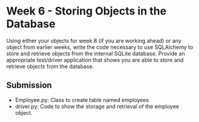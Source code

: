 # Week 6 - Storing Objects in the Database

Using either your objects for week 8 (if you are working ahead) or any object from earlier weeks, write the code necessary to use SQLAlchemy to store and retrieve objects from the internal SQLite database.   Provide an appropriate test/driver application that shows you are able to store and retrieve objects from the database.

## Submission

- Employee.py: Class to create table named employees
- driver.py: Code to show the storage and retrieval of the employee object. 
